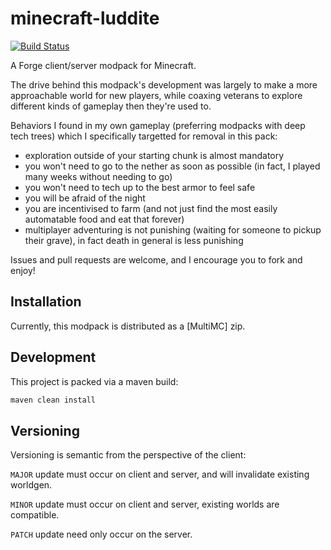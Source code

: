 # minecraft-luddite

[![Build Status](https://travis-ci.org/rremer/minecraft-luddite.svg?branch=master)](https://travis-ci.org/rremer/minecraft-luddite)

A Forge client/server modpack for Minecraft.

The drive behind this modpack's development was largely to make a more approachable world for new players, while coaxing veterans to explore different kinds of gameplay then they're used to.

Behaviors I found in my own gameplay (preferring modpacks with deep tech trees) which I specifically targetted for removal in this pack:
* exploration outside of your starting chunk is almost mandatory
* you won't need to go to the nether as soon as possible (in fact, I played many weeks without needing to go)
* you won't need to tech up to the best armor to feel safe
* you will be afraid of the night
* you are incentivised to farm (and not just find the most easily automatable food and eat that forever)
* multiplayer adventuring is not punishing (waiting for someone to pickup their grave), in fact death in general is less punishing

Issues and pull requests are welcome, and I encourage you to fork and enjoy!

## Installation

Currently, this modpack is distributed as a [MultiMC] zip.

## Development

This project is packed via a maven build:

```sh
maven clean install
```

## Versioning

Versioning is semantic from the perspective of the client:

```MAJOR``` update must occur on client and server, and will invalidate existing worldgen.

```MINOR``` update must occur on client and server, existing worlds are compatible.

```PATCH``` update need only occur on the server.


[MuiltiMC]:https://multimc.org/
